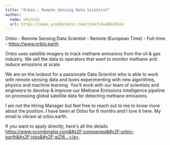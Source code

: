 ```yaml
---
title: "Orbio : Remote Sensing Data Scientist"
author:
  name: whinvik
  url: https://news.ycombinator.com/item?id=40643514
---
```

Orbio - Remote Sensing Data Scientist - Remote (European Time) - Full-time - <a href="https:&#x2F;&#x2F;www.orbio.earth">https:&#x2F;&#x2F;www.orbio.earth</a>

Orbio uses satellite imagery to track methane emissions from the oil &amp; gas industry. We sell the data to operators that want to monitor methane and reduce emissions at scale.

We are on the lookout for a passionate Data Scientist who is able to work with remote sensing data and loves experimenting with new algorithms, physics and machine learning. You’ll work with our team of scientists and engineers to develop &amp; improve our Methane Emissions Intelligence pipeline on processing global satellite data for detecting methane emissions.

I am not the Hiring Manager but feel free to reach out to me to know more about the position. I have been at Orbio for 6 months and I love it here. My email is vikram at orbio.earth.

If you want to apply directly, here&#x27;s all the details <a href="https:&#x2F;&#x2F;www.ycombinator.com&#x2F;companies&#x2F;orbio-earth&#x2F;jobs&#x2F;giZl6qr-remote-sensing-data-scientist">https:&#x2F;&#x2F;www.ycombinator.com&#x2F;companies&#x2F;orbio-earth&#x2F;jobs&#x2F;giZl6...</a>.
